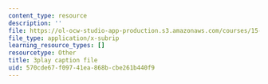 ```yaml
---
content_type: resource
description: ''
file: https://ol-ocw-studio-app-production.s3.amazonaws.com/courses/15-031j-energy-decisions-markets-and-policies-spring-2012/570cde67f09741ea868bcbe261b440f9_m0eRTYvmRDg.srt
file_type: application/x-subrip
learning_resource_types: []
resourcetype: Other
title: 3play caption file
uid: 570cde67-f097-41ea-868b-cbe261b440f9
---
```

